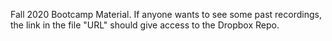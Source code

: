 Fall 2020 Bootcamp Material. If anyone wants to see some past recordings, the link in the file "URL" should give access to the Dropbox Repo.
